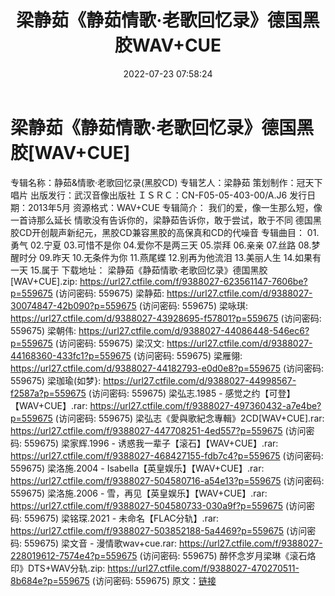 ﻿---
title: 梁静茹《静茹情歌·老歌回忆录》德国黑胶WAV+CUE
date: 2022-07-23 07:58:24
categories: WAV车载音乐、镜像
tags: 华语中文
---
# 梁静茹《静茹情歌·老歌回忆录》德国黑胶[WAV+CUE]

专辑名称：静茹&情歌·老歌回忆录(黑胶CD)
专辑艺人：梁静茹
策划制作：冠天下唱片
出版发行：武汉音像出版社
ＩＳＲＣ：CN-F05-05-403-00/A.J6
发行日期：2013年5月
资源格式：WAV+CUE
专辑简介：
我们的爱，像一生那么短，像一首诗那么延长
情歌没有告诉你的，梁静茹告诉你，敢于尝试，敢于不同
德国黑胶CD开创靓声新纪元，黑胶CD兼容黑胶的高保真和CD的代噪音
专辑曲目：
01.勇气
02.宁夏
03.可惜不是你
04.爱你不是两三天
05.崇拜
06.亲亲
07.丝路
08.梦醒时分
09.昨天
10.无条件为你
11.燕尾蝶
12.别再为他流泪
13.美丽人生
14.如果有一天
15.属于
下载地址：
梁静茹《静茹情歌·老歌回忆录》德国黑胶[WAV+CUE].zip: https://url27.ctfile.com/f/9388027-623561147-7606be?p=559675
(访问密码: 559675)
梁静茹: https://url27.ctfile.com/d/9388027-30074847-42b090?p=559675
(访问密码: 559675)
梁咏琪: https://url27.ctfile.com/d/9388027-43928695-f57801?p=559675
(访问密码: 559675)
梁朝伟: https://url27.ctfile.com/d/9388027-44086448-546ec6?p=559675
(访问密码: 559675)
梁汉文: https://url27.ctfile.com/d/9388027-44168360-433fc1?p=559675
(访问密码: 559675)
梁雁翎: https://url27.ctfile.com/d/9388027-44182793-e0d0e8?p=559675
(访问密码: 559675)
梁珈瑜(如梦}: https://url27.ctfile.com/d/9388027-44998567-f2587a?p=559675
(访问密码: 559675)
梁弘志.1985 - 感觉之约【可登】【WAV+CUE】.rar: https://url27.ctfile.com/f/9388027-497360432-a7e4be?p=559675
(访问密码: 559675)
梁弘志《愛與歌紀念專輯》2CD[WAV+CUE].rar: https://url27.ctfile.com/f/9388027-447708251-4ed557?p=559675
(访问密码: 559675)
梁家辉.1996 - 诱惑我一辈子【滚石】【WAV+CUE】.rar: https://url27.ctfile.com/f/9388027-468427155-fdb7c4?p=559675
(访问密码: 559675)
梁洛施.2004 - Isabella【英皇娱乐】【WAV+CUE】.rar: https://url27.ctfile.com/f/9388027-504580716-a54e13?p=559675
(访问密码: 559675)
梁洛施.2006 - 雪，再见【英皇娱乐】【WAV+CUE】.rar: https://url27.ctfile.com/f/9388027-504580733-030a9f?p=559675
(访问密码: 559675)
梁铭琛.2021 - 未命名【FLAC分轨】.rar: https://url27.ctfile.com/f/9388027-503852188-5a4469?p=559675
(访问密码: 559675)
梁文音 - 漫情歌wav+cue.rar: https://url27.ctfile.com/f/9388027-228019612-7574e4?p=559675
(访问密码: 559675)
醉怀念岁月梁琳《滚石烙印》DTS+WAV分轨.zip: https://url27.ctfile.com/f/9388027-470270511-8b684e?p=559675
(访问密码: 559675)
原文：[链接](https://blog.sina.com.cn/s/blog_1647c7e7601030yi9.html)